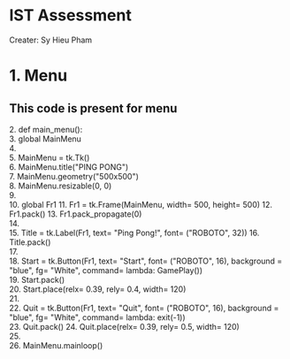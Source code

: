 <h1>
  IST Assessment
</h1>

<p>Creater: Sy Hieu Pham</p>


<h1>1. Menu</h1>
<h2>This code is present for menu</h2>
<section>
<p>2.	def main_menu():<br>
3.	    global MainMenu<br>
4.	<br>
5.	    MainMenu = tk.Tk()<br>
6.	    MainMenu.title("PING PONG")<br>
7.	    MainMenu.geometry("500x500")<br>
8.	    MainMenu.resizable(0, 0)<br>
9.	<br>
10.	    global Fr1
11.	    Fr1 = tk.Frame(MainMenu, width= 500, height= 500)
12.	    Fr1.pack()
13.	    Fr1.pack_propagate(0)<br>
14.	<br>
15.	    Title = tk.Label(Fr1, text= "Ping Pong!", font= ("ROBOTO", 32))
16.	    Title.pack()<br>
17.	<br>
18.	    Start = tk.Button(Fr1, text= "Start", font= ("ROBOTO", 16), background = "blue", fg= "White", command= lambda: GamePlay())<br>
19.	    Start.pack()<br>
20.	    Start.place(relx= 0.39, rely= 0.4, width= 120)<br>
21.	<br>
22.	    Quit = tk.Button(Fr1, text= "Quit", font= ("ROBOTO", 16), background = "blue", fg= "White", command= lambda: exit(-1))<br>
23.	    Quit.pack()
24.	    Quit.place(relx= 0.39, rely= 0.5, width= 120)<br>
25.	<br>
26.	    MainMenu.mainloop()<br>
</p>
</section>
